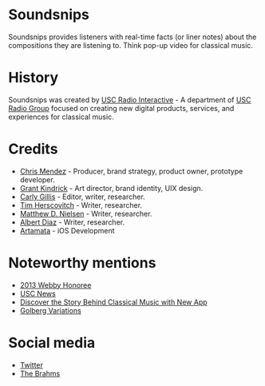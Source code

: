 Soundsnips
===

Soundsnips provides listeners with real-time facts (or liner notes) about the compositions they are listening to. Think pop-up video for classical music.



# History

Soundsnips was created by [USC Radio Interactive](http://interactive.uscradiogroup.org/) - A department of [USC Radio Group](http://uscradiogroup.org) focused on creating new digital products, services, and experiences for classical music. 



# Credits

- [Chris Mendez](https://www.linkedin.com/in/chrisjmendez) - Producer, brand strategy, product owner, prototype developer.
- [Grant Kindrick](https://www.linkedin.com/in/gkindrick) - Art director, brand identity, UIX design. 
- [Carly Gillis](https://www.linkedin.com/in/carlyrosegillis) - Editor, writer, researcher.
- [Tim Herscovitch](https://www.linkedin.com/in/tim-herscovitch-aa763a68) - Writer, researcher.
- [Matthew D. Nielsen](https://mattnielsen.com) - Writer, researcher.
- [Albert Diaz](https://www.linkedin.com/in/albert-diaz-0788717a) - Writer, researcher.
- [Artamata](http://artamata.com/) - iOS Development



# Noteworthy mentions

- [2013 Webby Honoree](http://webbyawards.com/winners/2013/mobile-apps/all-devices/podcasts/soundsnips/)
- [USC News](http://dailytrojan.com/2012/10/18/kusc-unveils-new-classical-music-app/)
- [Discover the Story Behind Classical Music with New App](https://pressroom.usc.edu/discover-the-story-behind-classical-music-with-new-app/)
- [Golberg Variations](http://www.opengoldbergvariations.org/soundsnips-free-iphone-app-featuring-open-goldberg-variations)


# Social media

- [Twitter](https://twitter.com/soundsnips)
- [The Brahms](https://twitter.com/thebrahms)
